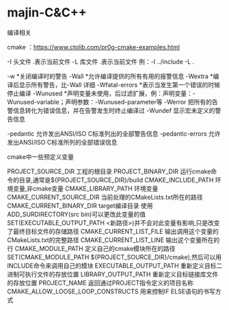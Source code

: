 # majin-C&C++
编译相关

cmake ：https://www.ctolib.com/pr0g-cmake-examples.html

-I 头文件 .表示当前文件
-L 库文件 .表示当前文件
例：-I ../include -L .

-w    		*关闭编译时的警告
-Wall 		*允许编译提供的所有有用的报警信息
-Wextra 		*编译后显示所有警告，比-Wall 详细
-Wfatal-errors 	*表示当发生第一个错误的时候停止编译
-Wunused 	*声明变量未使用，后过滤扩展，例：声明变量：-Wunused-variable；声明参数：-Wunused-parameter等
-Werror 		把所有的告警信息转化为错误信息，并在告警发生时终止编译过
-Wundef 		显示宏未定义的警告信息

-pedantic 	允许发出ANSI/ISO C标准列出的全部警告信息
-pedantic-errors 	允许发出ANSI/ISO C标准所列的全部错误信息

cmake中一些预定义变量

PROJECT_SOURCE_DIR 工程的根目录
PROJECT_BINARY_DIR 运行cmake命令的目录,通常是${PROJECT_SOURCE_DIR}/build
CMAKE_INCLUDE_PATH 环境变量,非cmake变量
CMAKE_LIBRARY_PATH 环境变量
CMAKE_CURRENT_SOURCE_DIR 当前处理的CMakeLists.txt所在的路径
CMAKE_CURRENT_BINARY_DIR target编译目录 
使用ADD_SURDIRECTORY(src bin)可以更改此变量的值 
SET(EXECUTABLE_OUTPUT_PATH <新路径>)并不会对此变量有影响,只是改变了最终目标文件的存储路径
CMAKE_CURRENT_LIST_FILE 输出调用这个变量的CMakeLists.txt的完整路径
CMAKE_CURRENT_LIST_LINE 输出这个变量所在的行
CMAKE_MODULE_PATH 定义自己的cmake模块所在的路径 
SET(CMAKE_MODULE_PATH ${PROJECT_SOURCE_DIR}/cmake),然后可以用INCLUDE命令来调用自己的模块
EXECUTABLE_OUTPUT_PATH 重新定义目标二进制可执行文件的存放位置
LIBRARY_OUTPUT_PATH 重新定义目标链接库文件的存放位置
PROJECT_NAME 返回通过PROJECT指令定义的项目名称
CMAKE_ALLOW_LOOSE_LOOP_CONSTRUCTS 用来控制IF ELSE语句的书写方式
